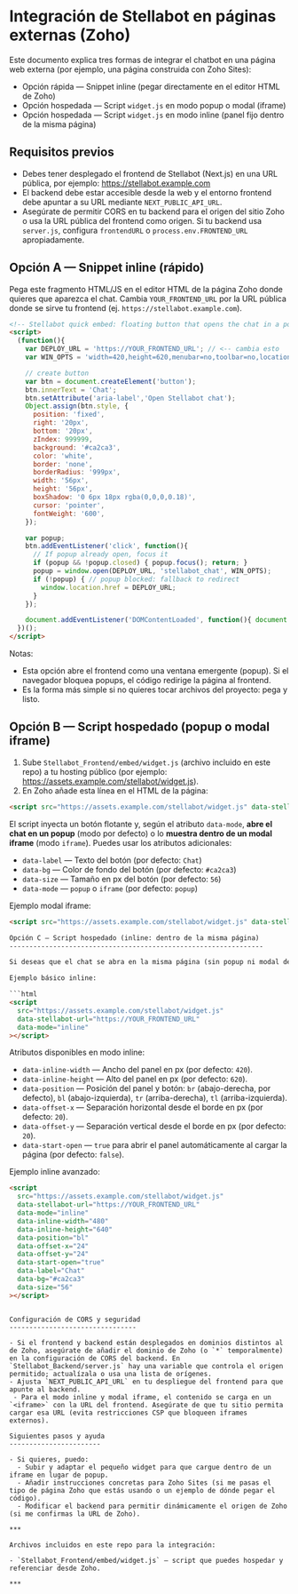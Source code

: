 Integración de Stellabot en páginas externas (Zoho)
=================================================

Este documento explica tres formas de integrar el chatbot en una página web externa (por ejemplo, una página construida con Zoho Sites):

- Opción rápida — Snippet inline (pegar directamente en el editor HTML de Zoho)
- Opción hospedada — Script `widget.js` en modo popup o modal (iframe)
- Opción hospedada — Script `widget.js` en modo inline (panel fijo dentro de la misma página)

Requisitos previos
------------------

- Debes tener desplegado el frontend de Stellabot (Next.js) en una URL pública, por ejemplo: https://stellabot.example.com
- El backend debe estar accesible desde la web y el entorno frontend debe apuntar a su URL mediante `NEXT_PUBLIC_API_URL`.
- Asegúrate de permitir CORS en tu backend para el origen del sitio Zoho o usa la URL pública del frontend como origen. Si tu backend usa `server.js`, configura `frontendURL` o `process.env.FRONTEND_URL` apropiadamente.

Opción A — Snippet inline (rápido)
---------------------------------

Pega este fragmento HTML/JS en el editor HTML de la página Zoho donde quieres que aparezca el chat. Cambia `YOUR_FRONTEND_URL` por la URL pública donde se sirve tu frontend (ej. `https://stellabot.example.com`).

```html
<!-- Stellabot quick embed: floating button that opens the chat in a popup -->
<script>
  (function(){
    var DEPLOY_URL = 'https://YOUR_FRONTEND_URL'; // <-- cambia esto
    var WIN_OPTS = 'width=420,height=620,menubar=no,toolbar=no,location=no,status=no';

    // create button
    var btn = document.createElement('button');
    btn.innerText = 'Chat';
    btn.setAttribute('aria-label','Open Stellabot chat');
    Object.assign(btn.style, {
      position: 'fixed',
      right: '20px',
      bottom: '20px',
      zIndex: 999999,
      background: '#ca2ca3',
      color: 'white',
      border: 'none',
      borderRadius: '999px',
      width: '56px',
      height: '56px',
      boxShadow: '0 6px 18px rgba(0,0,0,0.18)',
      cursor: 'pointer',
      fontWeight: '600',
    });

    var popup;
    btn.addEventListener('click', function(){
      // If popup already open, focus it
      if (popup && !popup.closed) { popup.focus(); return; }
      popup = window.open(DEPLOY_URL, 'stellabot_chat', WIN_OPTS);
      if (!popup) { // popup blocked: fallback to redirect
        window.location.href = DEPLOY_URL;
      }
    });

    document.addEventListener('DOMContentLoaded', function(){ document.body.appendChild(btn); });
  })();
</script>
```

Notas:
- Esta opción abre el frontend como una ventana emergente (popup). Si el navegador bloquea popups, el código redirige la página al frontend.
- Es la forma más simple si no quieres tocar archivos del proyecto: pega y listo.

Opción B — Script hospedado (popup o modal iframe)
--------------------------------------------------

1. Sube `Stellabot_Frontend/embed/widget.js` (archivo incluido en este repo) a tu hosting público (por ejemplo: https://assets.example.com/stellabot/widget.js).
2. En Zoho añade esta línea en el HTML de la página:

```html
<script src="https://assets.example.com/stellabot/widget.js" data-stellabot-url="https://YOUR_FRONTEND_URL" data-mode="iframe"></script>
```

El script inyecta un botón flotante y, según el atributo `data-mode`, **abre el chat en un popup** (modo por defecto) o lo **muestra dentro de un modal iframe** (modo `iframe`). Puedes usar los atributos adicionales:

- `data-label` — Texto del botón (por defecto: `Chat`)
- `data-bg` — Color de fondo del botón (por defecto: `#ca2ca3`)
- `data-size` — Tamaño en px del botón (por defecto: `56`)
- `data-mode` — `popup` o `iframe` (por defecto: `popup`)

Ejemplo modal iframe:

```html
<script src="https://assets.example.com/stellabot/widget.js" data-stellabot-url="https://YOUR_FRONTEND_URL" data-mode="iframe" data-label="Ayuda" data-bg="#6a7445"></script>

Opción C — Script hospedado (inline: dentro de la misma página)
----------------------------------------------------------------

Si deseas que el chat se abra en la misma página (sin popup ni modal de pantalla completa), usa el modo `inline`. Este modo dibuja un panel fijo con un iframe del frontend, anclado a una esquina y con dimensiones configurables. El botón flotante actúa como toggle para mostrar/ocultar el panel.

Ejemplo básico inline:

```html
<script
  src="https://assets.example.com/stellabot/widget.js"
  data-stellabot-url="https://YOUR_FRONTEND_URL"
  data-mode="inline"
></script>
```

Atributos disponibles en modo inline:

- `data-inline-width` — Ancho del panel en px (por defecto: `420`).
- `data-inline-height` — Alto del panel en px (por defecto: `620`).
- `data-position` — Posición del panel y botón: `br` (abajo-derecha, por defecto), `bl` (abajo-izquierda), `tr` (arriba-derecha), `tl` (arriba-izquierda).
- `data-offset-x` — Separación horizontal desde el borde en px (por defecto: `20`).
- `data-offset-y` — Separación vertical desde el borde en px (por defecto: `20`).
- `data-start-open` — `true` para abrir el panel automáticamente al cargar la página (por defecto: `false`).

Ejemplo inline avanzado:

```html
<script
  src="https://assets.example.com/stellabot/widget.js"
  data-stellabot-url="https://YOUR_FRONTEND_URL"
  data-mode="inline"
  data-inline-width="480"
  data-inline-height="640"
  data-position="bl"
  data-offset-x="24"
  data-offset-y="24"
  data-start-open="true"
  data-label="Chat"
  data-bg="#ca2ca3"
  data-size="56"
></script>
```
```

Configuración de CORS y seguridad
--------------------------------

- Si el frontend y backend están desplegados en dominios distintos al de Zoho, asegúrate de añadir el dominio de Zoho (o `*` temporalmente) en la configuración de CORS del backend. En `Stellabot_Backend/server.js` hay una variable que controla el origen permitido; actualízala o usa una lista de orígenes.
- Ajusta `NEXT_PUBLIC_API_URL` en tu despliegue del frontend para que apunte al backend.
 - Para el modo inline y modal iframe, el contenido se carga en un `<iframe>` con la URL del frontend. Asegúrate de que tu sitio permita cargar esa URL (evita restricciones CSP que bloqueen iframes externos).

Siguientes pasos y ayuda
-----------------------

- Si quieres, puedo:
  - Subir y adaptar el pequeño widget para que cargue dentro de un iframe en lugar de popup.
  - Añadir instrucciones concretas para Zoho Sites (si me pasas el tipo de página Zoho que estás usando o un ejemplo de dónde pegar el código).
  - Modificar el backend para permitir dinámicamente el origen de Zoho (si me confirmas la URL de Zoho).

***

Archivos incluidos en este repo para la integración:

- `Stellabot_Frontend/embed/widget.js` — script que puedes hospedar y referenciar desde Zoho.

***
